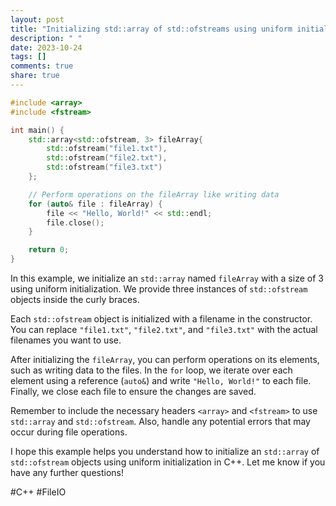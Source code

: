 ```yaml
---
layout: post
title: "Initializing std::array of std::ofstreams using uniform initialization in C++"
description: " "
date: 2023-10-24
tags: []
comments: true
share: true
---
```


```cpp
#include <array>
#include <fstream>

int main() {
    std::array<std::ofstream, 3> fileArray{
        std::ofstream("file1.txt"),
        std::ofstream("file2.txt"),
        std::ofstream("file3.txt")
    };

    // Perform operations on the fileArray like writing data
    for (auto& file : fileArray) {
        file << "Hello, World!" << std::endl;
        file.close();
    }

    return 0;
}
```

In this example, we initialize an `std::array` named `fileArray` with a size of 3 using uniform initialization. We provide three instances of `std::ofstream` objects inside the curly braces.

Each `std::ofstream` object is initialized with a filename in the constructor. You can replace `"file1.txt"`, `"file2.txt"`, and `"file3.txt"` with the actual filenames you want to use.

After initializing the `fileArray`, you can perform operations on its elements, such as writing data to the files. In the `for` loop, we iterate over each element using a reference (`auto&`) and write `"Hello, World!"` to each file. Finally, we close each file to ensure the changes are saved.

Remember to include the necessary headers `<array>` and `<fstream>` to use `std::array` and `std::ofstream`. Also, handle any potential errors that may occur during file operations.

I hope this example helps you understand how to initialize an `std::array` of `std::ofstream` objects using uniform initialization in C++. Let me know if you have any further questions!

\#C++ #FileIO